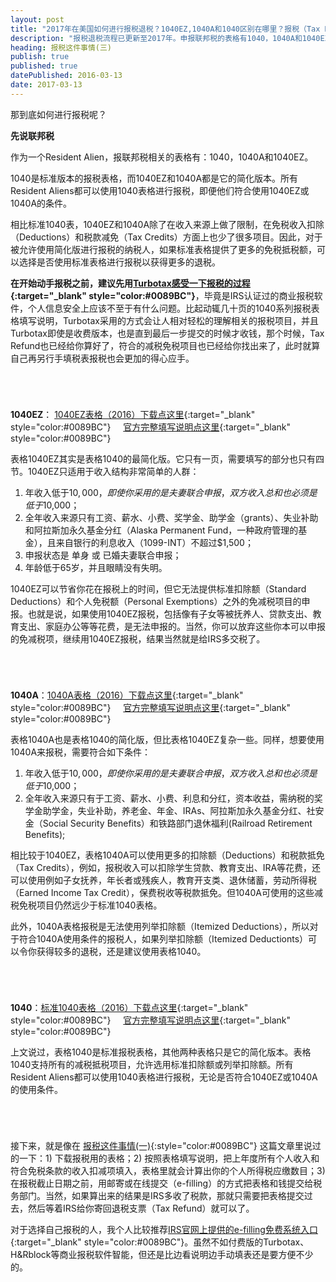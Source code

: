 ```yaml
---
layout: post
title: "2017年在美国如何进行报税退税？1040EZ,1040A和1040区别在哪里？报税（Tax Return） 还是退税（ Tax Refund）?"
description: "报税退税流程已更新至2017年。申报联邦税的表格有1040，1040A和1040EZ，适用于不同的人。有报税才有退税。使用IRS网站上的e-filling免费系统入口，省时又省力。"
heading: 报税这件事情(三)
publish: true
published: true
datePublished: 2016-03-13
date: 2017-03-13
---
```




那到底如何进行报税呢？

**先说联邦税**

作为一个Resident Alien，报联邦税相关的表格有：1040，1040A和1040EZ。

<span class="dropcap">1040</span>是标准版本的报税表格，而1040EZ和1040A都是它的简化版本。所有Resident Aliens都可以使用1040表格进行报税，即便他们符合使用1040EZ或1040A的条件。

相比标准1040表，1040EZ和1040A除了在收入来源上做了限制，在免税收入扣除（Deductions）和税款减免（Tax Credits）方面上也少了很多项目。因此，对于被允许使用简化版进行报税的纳税人，如果标准表格提供了更多的免税抵税额，可以选择是否使用标准表格进行报税以获得更多的退税。

**在开始动手报税之前，建议先用[Turbotax感受一下报税的过程](https://turbotax.intuit.com/){:target="_blank" style="color:#0089BC"}**，毕竟是IRS认证过的商业报税软件，个人信息安全上应该不至于有什么问题。比起动辄几十页的1040系列报税表格填写说明，Turbotax采用的方式会让人相对轻松的理解相关的报税项目，并且Turbotax即使是收费版本，也是直到最后一步提交的时候才收钱，那个时候，Tax Refund也已经给你算好了，符合的减税免税项目也已经给你找出来了，此时就算自己再另行手填税表报税也会更加的得心应手。

<p style="margin-bottom:70px"></p>

**1040EZ**： [1040EZ表格（2016）下载点这里](https://www.irs.gov/pub/irs-pdf/f1040ez.pdf){:target="_blank" style="color:#0089BC"}  &nbsp; &nbsp; [官方完整填写说明点这里](https://www.irs.gov/pub/irs-pdf/i1040ez.pdf){:target="_blank" style="color:#0089BC"}

表格1040EZ其实是表格1040的最简化版。它只有一页，需要填写的部分也只有四节。1040EZ只适用于收入结构非常简单的人群：
1) 年收入低于$10,000，即使你采用的是夫妻联合申报，双方收入总和也必须是低于$10,000；
2) 全年收入来源只有工资、薪水、小费、奖学金、助学金（grants）、失业补助和阿拉斯加永久基金分红（Alaska Permanent Fund，一种政府管理的基金），且来自银行的利息收入（1099-INT）不超过$1,500；
3) 申报状态是 单身 或 已婚夫妻联合申报；
4) 年龄低于65岁，并且眼睛没有失明。

1040EZ可以节省你花在报税上的时间，但它无法提供标准扣除额（Standard Deductions）和个人免税额（Personal Exemptions）之外的免减税项目的申报。也就是说，如果使用1040EZ报税，包括像有子女等被抚养人、贷款支出、教育支出、家庭办公等等花费，是无法申报的。当然，你可以放弃这些你本可以申报的免减税项，继续用1040EZ报税，结果当然就是给IRS多交税了。

<p style="margin-bottom:70px"></p>

**1040A**：[1040A表格（2016）下载点这里](https://www.irs.gov/pub/irs-pdf/f1040a.pdf){:target="_blank" style="color:#0089BC"}  &nbsp; &nbsp; [官方完整填写说明点这里](https://www.irs.gov/pub/irs-pdf/i1040a.pdf){:target="_blank" style="color:#0089BC"}

表格1040A也是表格1040的简化版，但比表格1040EZ复杂一些。同样，想要使用1040A来报税，需要符合如下条件：
1) 年收入低于$10,000，即使你采用的是夫妻联合申报，双方收入总和也必须是低于$10,000；
2) 全年收入来源只有于工资、薪水、小费、利息和分红，资本收益，需纳税的奖学金助学金，失业补助，养老金、年金、IRAs、阿拉斯加永久基金分红、社安金（Social Security Benefits）和铁路部门退休福利(Railroad Retirement Benefits);

相比较于1040EZ，表格1040A可以使用更多的扣除额（Deductions）和税款抵免（Tax Credits），例如，报税收入可以扣除学生贷款、教育支出、IRA等花费，还可以使用例如子女抚养，年长者或残疾人，教育开支类、退休储蓄，劳动所得税（Earned Income Tax Credit），保费税收等税款抵免。但1040A可使用的这些减税免税项目仍然远少于标准1040表格。

此外，1040A表格报税是无法使用列举扣除额（Itemized Deductions），所以对于符合1040A使用条件的报税人，如果列举扣除额（Itemized Deductionts）可以令你获得较多的退税，还是建议使用表格1040。

<p style="margin-bottom:70px"></p>

**1040**：[标准1040表格（2016）下载点这里](https://www.irs.gov/pub/irs-pdf/f1040.pdf){:target="_blank" style="color:#0089BC"}  &nbsp; &nbsp; [官方完整填写说明点这里](https://www.irs.gov/pub/irs-pdf/i1040gi.pdf){:target="_blank" style="color:#0089BC"}

上文说过，表格1040是标准报税表格，其他两种表格只是它的简化版本。表格1040支持所有的减税抵税项目，允许选用标准扣除额或列举扣除额。所有Resident Aliens都可以使用1040表格进行报税，无论是否符合1040EZ或1040A的使用条件。

<p style="margin-bottom:70px"></p>

接下来，就是像在 [报税这件事情(一)](/what-is-tax-return/){:style="color:#0089BC"} 这篇文章里说过的一下：1) 下载报税用的表格；2) 按照表格填写说明，把上年度所有个人收入和符合免税条款的收入扣减项填入，表格里就会计算出你的个人所得税应缴数目；3) 在报税截止日期之前，用邮寄或在线提交（e-filling）的方式把表格和钱提交给税务部门。当然，如果算出来的结果是IRS多收了税款，那就只需要把表格提交过去，然后等着IRS给你寄回退税支票（Tax Refund）就可以了。

对于选择自己报税的人，我个人比较推荐[IRS官网上提供的e-filling免费系统入口](https://www.irs.gov/uac/Free-File:-Do-Your-Federal-Taxes-for-Free){:target="_blank" style="color:#0089BC"}。虽然不如付费版的Turbotax、H&Rblock等商业报税软件智能，但还是比边看说明边手动填表还是要方便不少的。

<p style="margin-bottom:70px"></p>
